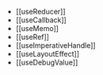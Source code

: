 * [[useReducer]]
* [[useCallback]]
* [[useMemo]]
* [[useRef]]
* [[useImperativeHandle]]
* [[useLayoutEffect]]
* [[useDebugValue]]